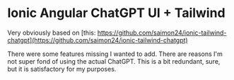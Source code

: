 # Ionic Angular ChatGPT UI + Tailwind

Very obviously based on [this: https://github.com/saimon24/ionic-tailwind-chatgpt](https://github.com/saimon24/ionic-tailwind-chatgpt)

There were some features missing I wanted to add. There are reasons I'm not super fond of using the actual ChatGPT. This is a bit redundant, sure, but it is satisfactory for my purposes.